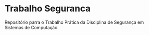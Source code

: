 # Trabalho Seguranca
Repositório parra o Trabalho Prática da Disciplina de Segurança em Sistemas de Computação
